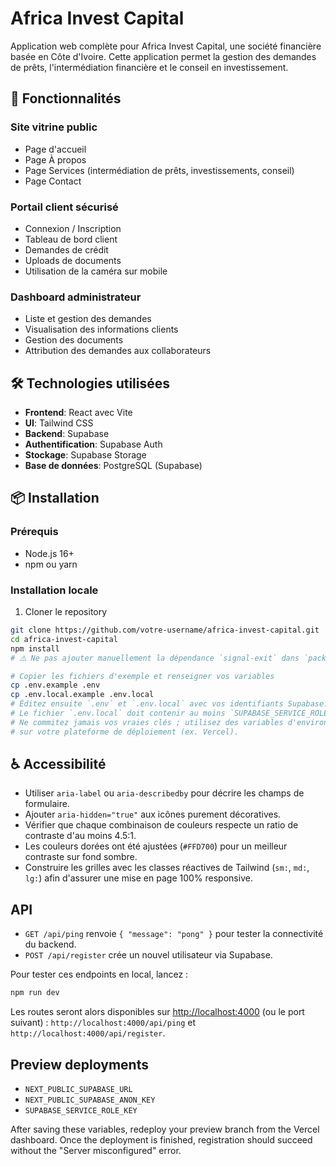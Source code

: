 # Africa Invest Capital

Application web complète pour Africa Invest Capital, une société financière basée en Côte d'Ivoire. Cette application permet la gestion des demandes de prêts, l'intermédiation financière et le conseil en investissement.

## 🚀 Fonctionnalités

### Site vitrine public
- Page d'accueil
- Page À propos
- Page Services (intermédiation de prêts, investissements, conseil)
- Page Contact

### Portail client sécurisé
- Connexion / Inscription
- Tableau de bord client
- Demandes de crédit
- Uploads de documents
- Utilisation de la caméra sur mobile

### Dashboard administrateur
- Liste et gestion des demandes
- Visualisation des informations clients
- Gestion des documents
- Attribution des demandes aux collaborateurs

## 🛠️ Technologies utilisées
- **Frontend**: React avec Vite
- **UI**: Tailwind CSS
- **Backend**: Supabase
- **Authentification**: Supabase Auth
- **Stockage**: Supabase Storage
- **Base de données**: PostgreSQL (Supabase)

## 📦 Installation

### Prérequis
- Node.js 16+
- npm ou yarn

### Installation locale

1. Cloner le repository
```bash
git clone https://github.com/votre-username/africa-invest-capital.git
cd africa-invest-capital
npm install
# ⚠️ Ne pas ajouter manuellement la dépendance `signal-exit` dans `package.json`. Elle est installée automatiquement par les outils qui en ont besoin et son ajout explicite provoque des conflits de build, notamment sur Vercel.

# Copier les fichiers d'exemple et renseigner vos variables
cp .env.example .env
cp .env.local.example .env.local
# Éditez ensuite `.env` et `.env.local` avec vos identifiants Supabase.
# Le fichier `.env.local` doit contenir au moins `SUPABASE_SERVICE_ROLE_KEY`.
# Ne commitez jamais vos vraies clés ; utilisez des variables d'environnement
# sur votre plateforme de déploiement (ex. Vercel).
```

## ♿ Accessibilité

- Utiliser `aria-label` ou `aria-describedby` pour décrire les champs de formulaire.
- Ajouter `aria-hidden="true"` aux icônes purement décoratives.
- Vérifier que chaque combinaison de couleurs respecte un ratio de contraste d'au moins 4.5:1.
- Les couleurs dorées ont été ajustées (`#FFD700`) pour un meilleur contraste sur fond sombre.
- Construire les grilles avec les classes réactives de Tailwind (`sm:`, `md:`, `lg:`) afin d'assurer une mise en page 100% responsive.

## API

- `GET /api/ping` renvoie `{ "message": "pong" }` pour tester la connectivité du backend.
- `POST /api/register` crée un nouvel utilisateur via Supabase.

Pour tester ces endpoints en local, lancez :

```bash
npm run dev
```

Les routes seront alors disponibles sur [http://localhost:4000](http://localhost:4000) (ou le port suivant) : `http://localhost:4000/api/ping` et `http://localhost:4000/api/register`.

## Preview deployments

- `NEXT_PUBLIC_SUPABASE_URL`
- `NEXT_PUBLIC_SUPABASE_ANON_KEY`
- `SUPABASE_SERVICE_ROLE_KEY`

After saving these variables, redeploy your preview branch from the Vercel dashboard. Once the deployment is finished, registration should succeed without the "Server misconfigured" error.

